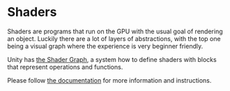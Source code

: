# Shaders

Shaders are programs that run on the GPU with the usual goal of rendering an object. Luckily there are a lot of layers of abstractions, with the top one being a visual graph where the experience is very beginner friendly.

Unity has [the Shader Graph](https://unity.com/features/shader-graph), a system how to define shaders with blocks that represent operations and functions. 

Please follow [the documentation](https://engine.needle.tools/docs/export.html#exporting-materials) for more information and instructions.